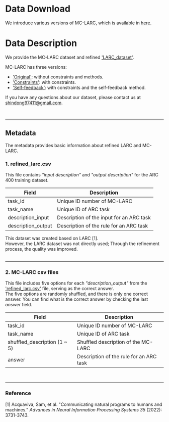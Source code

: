 # Data Download

We introduce various versions of MC-LARC, which is available in [here](https://mc-larc.github.io/download).

# Data Description

We provide the MC-LARC dataset and refined ['LARC_dataset'](refined_larc.csv).

MC-LARC has three versions:
- ['Original'](original_mc_larc.csv): without constraints and methods.
- ['Constraints'](constraints_mc_larc.csv): with constraints.
- ['Self-feedback'](self-feedback_mc_larc.csv): with constraints and the self-feedback method.

If you have any questions about our dataset, please contact us at shindong97411@gmail.com.

<br/> 

---

## Metadata

The metadata provides basic information about refined LARC and MC-LARC.

### 1. refined_larc.csv
This file contains *"input description"* and *"output description"* for the ARC 400 training dataset. </br>

| Field               | Description                                |
|---------------------|--------------------------------------------|
| task_id             | Unique ID number of MC-LARC                |
| task_name           | Unique ID of ARC task                      |
| description_input   | Description of the input for an ARC task   |
| description_output  | Description of the rule for an ARC task    |

This dataset was created based on LARC [1]. </br>
However, the LARC dataset was not directly used; Through the refinement process, the quality was improved. </br>
</br>

---
### 2. MC-LARC csv files
This file includes five options for each *"description_output"* from the ['refined_larc.csv'](refined_larc.csv) file, serving as the correct answer. </br>
The five options are randomly shuffled, and there is only one correct answer. You can find what is the correct answer by checking the last *answer* field. </br>

| Field                         | Description                               |
|-------------------------------|-------------------------------------------|
| task_id                       | Unique ID number of MC-LARC               |
| task_name                     | Unique ID of ARC task                     |
| shuffled_description (1 ~ 5)  | Shuffled description of the MC-LARC       |
| answer                        | Description of the rule for an ARC task   |

</br>

---
### Reference
[1] Acquaviva, Sam, et al. "Communicating natural programs to humans and machines." *Advances in Neural Information Processing Systems 35* (2022): 3731-3743.
